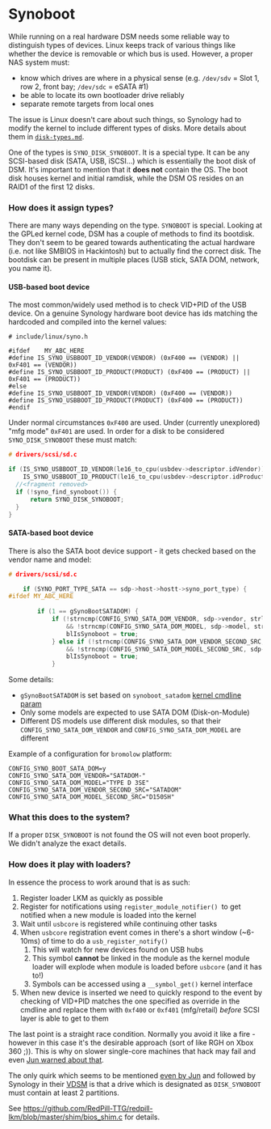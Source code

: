 # Synoboot

While running on a real hardware DSM needs some reliable way to distinguish types of devices. Linux keeps track of 
various things like whether the device is removable or which bus is used. However, a proper NAS system must:
 - know which drives are where in a physical sense (e.g. `/dev/sdv` = Slot 1, row 2, front bay; `/dev/sdc` = eSATA #1)
 - be able to locate its own bootloader drive reliably
 - separate remote targets from local ones

The issue is Linux doesn't care about such things, so Synology had to modify the kernel to include different types of 
disks. More details about them in [`disk-types.md`](disk-types.md).

One of the types is `SYNO_DISK_SYNOBOOT`. It is a special type. It can be any SCSI-based disk (SATA, USB, iSCSI...) 
which is essentially the boot disk of DSM. It's important to mention that it **does not** contain the OS. The boot disk
houses kernel and initial ramdisk, while the DSM OS resides on an RAID1 of the first 12 disks.

### How does it assign types?
There are many ways depending on the type. `SYNOBOOT` is special. Looking at the GPLed kernel code, DSM has a couple of 
methods to find its bootdisk. They don't seem to be geared towards authenticating the actual hardware (i.e. not like 
SMBIOS in Hackintosh) but to actually find the correct disk. The bootdisk can be present in multiple places (USB stick, 
SATA DOM, network, you name it).


#### USB-based boot device
The most common/widely used method is to check VID+PID of the USB device. On a genuine Synology hardware boot device has
ids matching the hardcoded and compiled into the kernel values:

  ```
  # include/linux/syno.h
  
  #ifdef    MY_ABC_HERE
  #define IS_SYNO_USBBOOT_ID_VENDOR(VENDOR) (0xF400 == (VENDOR) || 0xF401 == (VENDOR))
  #define IS_SYNO_USBBOOT_ID_PRODUCT(PRODUCT) (0xF400 == (PRODUCT) || 0xF401 == (PRODUCT))
  #else  
  #define IS_SYNO_USBBOOT_ID_VENDOR(VENDOR) (0xF400 == (VENDOR))
  #define IS_SYNO_USBBOOT_ID_PRODUCT(PRODUCT) (0xF400 == (PRODUCT))
  #endif  
  ```

Under normal circumstances `0xF400` are used. Under (currently unexplored) "mfg mode" `0xF401` are used. In order for a
disk to be considered `SYNO_DISK_SYNOBOOT` these must match:

  ```c
  # drivers/scsi/sd.c
  
  if (IS_SYNO_USBBOOT_ID_VENDOR(le16_to_cpu(usbdev->descriptor.idVendor)) &&
      IS_SYNO_USBBOOT_ID_PRODUCT(le16_to_cpu(usbdev->descriptor.idProduct))) {
    //<fragment removed>
    if (!syno_find_synoboot()) {
        return SYNO_DISK_SYNOBOOT;
    }
  }
  ```


#### SATA-based boot device
There is also the SATA boot device support - it gets checked based on the vendor name and model:
  
  ```c
  # drivers/scsi/sd.c
  
      if (SYNO_PORT_TYPE_SATA == sdp->host->hostt->syno_port_type) {
  #ifdef MY_ABC_HERE
           
          if (1 == gSynoBootSATADOM) {
              if (!strncmp(CONFIG_SYNO_SATA_DOM_VENDOR, sdp->vendor, strlen(CONFIG_SYNO_SATA_DOM_VENDOR))
                  && !strncmp(CONFIG_SYNO_SATA_DOM_MODEL, sdp->model, strlen(CONFIG_SYNO_SATA_DOM_MODEL))) {
                  blIsSynoboot = true;
              } else if (!strncmp(CONFIG_SYNO_SATA_DOM_VENDOR_SECOND_SRC, sdp->vendor, strlen(CONFIG_SYNO_SATA_DOM_VENDOR_SECOND_SRC))
                  && !strncmp(CONFIG_SYNO_SATA_DOM_MODEL_SECOND_SRC, sdp->model, strlen(CONFIG_SYNO_SATA_DOM_MODEL_SECOND_SRC))) {
                  blIsSynoboot = true;
              }
  ```

Some details:
  - `gSynoBootSATADOM` is set based on `synoboot_satadom` [kernel cmdline param](dsm-kernel-params.md)
  - Only some models are expected to use SATA DOM (Disk-on-Module)
  - Different DS models use different disk modules, so that their `CONFIG_SYNO_SATA_DOM_VENDOR` and
    `CONFIG_SYNO_SATA_DOM_MODEL` are different 

Example of a configuration for `bromolow` platform:  
  ```
  CONFIG_SYNO_BOOT_SATA_DOM=y
  CONFIG_SYNO_SATA_DOM_VENDOR="SATADOM-"
  CONFIG_SYNO_SATA_DOM_MODEL="TYPE D 3SE"
  CONFIG_SYNO_SATA_DOM_VENDOR_SECOND_SRC="SATADOM"
  CONFIG_SYNO_SATA_DOM_MODEL_SECOND_SRC="D150SH"
  ```


### What this does to the system?
If a proper `DISK_SYNOBOOT` is not found the OS will not even boot properly. We didn't analyze the exact details.


### How does it play with loaders?
In essence the process to work around that is as such:

  1. Register loader LKM as quickly as possible
  2. Register for notifications using `register_module_notifier() `to get notified when a new module is loaded into the 
     kernel
  3. Wait until `usbcore` is registered while continuing other tasks
  4. When `usbcore` registration event comes in there's a short window (~6-10ms) of time to do a `usb_register_notify()`
     1. This will watch for new devices found on USB hubs 
     2. This symbol **cannot** be linked in the module as the kernel module loader will explode when module is loaded 
        before `usbcore` (and it has to!)
     3. Symbols can be accessed using a `__symbol_get()` kernel interface
  5. When new device is inserted we need to quickly respond to the event by checking of VID+PID matches the one 
     specified as override in the cmdline and replace them with `0xf400` or `0xf401` (mfg/retail) *before* SCSI layer is 
     able to get to them

The last point is a straight race condition. Normally you avoid it like a fire - however in this case it's the desirable 
approach (sort of like RGH on Xbox 360 ;)). This is why on slower single-core machines that hack may fail and even 
[Jun warned about that](https://xpenology.com/forum/topic/6253-dsm-61x-loader/).

The only quirk which seems to be mentioned [even by Jun](https://xpenology.com/forum/topic/6253-dsm-61x-loader/) and
followed by Synology in their [VDSM](../VDSM/vdsm-investigation.md) is that a drive which is designated as 
`DISK_SYNOBOOT` must contain at least 2 partitions.

See https://github.com/RedPill-TTG/redpill-lkm/blob/master/shim/bios_shim.c for details.
